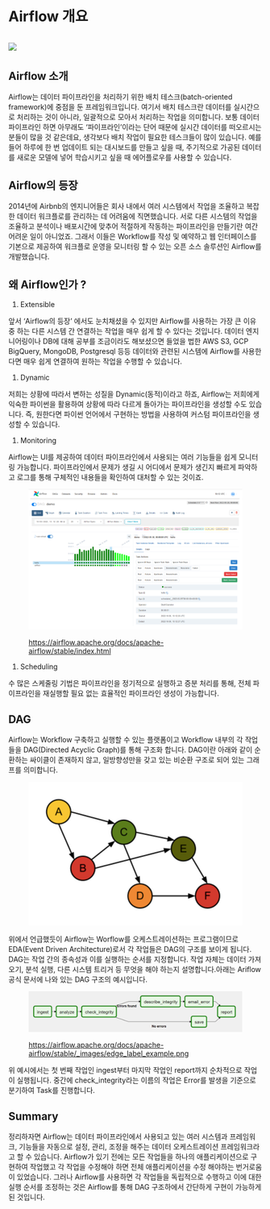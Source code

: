 # Airflow 개요

## ![](../.gitbook/assets/airflow\_overview\_1.png)

## Airflow 소개

Airflow는 데이터 파이프라인을 처리하기 위한 배치 테스크(batch-oriented framework)에 중점을 둔 프레임워크입니다. 여기서 배치 테스크란 데이터를 실시간으로 처리하는 것이 아니라, 일괄적으로 모아서 처리하는 작업을 의미합니다. 보통 데이터 파이프라인 하면 아무래도 ‘파이프라인’이라는 단어 때문에 실시간 데이터를 떠오르시는 분들이 많을 것 같은데요, 생각보다 배치 작업이 필요한 테스크들이 많이 있습니다. 예를 들어 하루에 한 번 업데이트 되는 대시보드를 만들고 싶을 때, 주기적으로 가공된 데이터를 새로운 모델에 넣어 학습시키고 싶을 때 에어플로우를 사용할 수 있습니다.

## Airflow의 등장

2014년에 Airbnb의 엔지니어들은 회사 내에서 여러 시스템에서 작업을 조율하고 복잡한 데이터 워크플로를 관리하는 데 어려움에 직면했습니다. 서로 다른 시스템의 작업을 조율하고 분석이나 배포시간에 맞추어 적절하게 작동하는 파이프라인을 만들기란 여간 어려운 일이 아니었죠. 그래서 이들은 Workflow를 작성 및 예약하고 웹 인터페이스를 기본으로 제공하여 워크플로 운영을 모니터링 할 수 있는 오픈 소스 솔루션인 Airflow를 개발했습니다.

## 왜 Airflow인가 ?

1. Extensible

앞서 ‘Airflow의 등장’ 에서도 눈치채셨을 수 있지만 Airflow를 사용하는 가장 큰 이유 중 하는 다른 시스템 간 연결하는 작업을 매우 쉽게 할 수 있다는 것입니다. 데이터 엔지니어링이나 DB에 대해 공부를 조금이라도 해보셨으면 들었을 법한 AWS S3, GCP BigQuery, MongoDB, Postgresql 등등 데이터와 관련된 시스템에 Airflow를 사용한다면 매우 쉽게 연결하여 원하는 작업을 수행할 수 있습니다.

1. Dynamic

저희는 상황에 따라서 변하는 성질을 Dynamic(동적)이라고 하죠, Airflow는 저희에게 익숙한 파이썬을 활용하여 상황에 따라 다르게 돌아가는 파이프라인을 생성할 수도 있습니다. 즉, 원한다면 파이썬 언어에서 구현하는 방법을 사용하여 커스텀 파이프라인을 생성할 수 있습니다.

1. Monitoring

Airflow는 UI를 제공하여 데이터 파이프라인에서 사용되는 여러 기능들을 쉽게 모니터링 가능합니다. 파이프라인에서 문제가 생길 시 어디에서 문제가 생긴지 빠르게 파악하고 로그를 통해 구체적인 내용들을 확인하여 대처할 수 있는 것이죠.

<figure><img src="../.gitbook/assets/airflow_overview_2.png" alt=""><figcaption><p><a href="https://airflow.apache.org/docs/apache-airflow/stable/index.html">https://airflow.apache.org/docs/apache-airflow/stable/index.html</a></p></figcaption></figure>

1. Scheduling

수 많은 스케줄링 기법은 파이프라인을 정기적으로 실행하고 증분 처리를 통해, 전체 파이프라인을 재실행할 필요 없는 효율적인 파이프라인 생성이 가능합니다.

## DAG

Airflow는 Workflow 구축하고 실행할 수 있는 플랫폼이고 Workflow 내부의 각 작업들을 DAG(Directed Acyclic Graph)를 통해 구조화 합니다. DAG이란 아래와 같이 순환하는 싸이클이 존재하지 않고, 일방향성만을 갖고 있는 비순환 구조로 되어 있는 그래프를 의미합니다.

<figure><img src="../.gitbook/assets/airflow_overview_3.png" alt=""><figcaption></figcaption></figure>

위에서 언급했듯이 Airflow는 Worflow를 오케스트레이션하는 프로그램이므로 EDA(Event Driven Architecture)로서 각 작업들은 DAG의 구조를 보이게 됩니다. DAG는 작업 간의 종속성과 이를 실행하는 순서를 지정합니다. 작업 자체는 데이터 가져오기, 분석 실행, 다른 시스템 트리거 등 무엇을 해야 하는지 설명합니다.아래는 Ariflow 공식 문서에 나와 있는 DAG 구조의 예시입니다.

<figure><img src="../.gitbook/assets/airflow_overview_4.png" alt=""><figcaption><p><a href="https://airflow.apache.org/docs/apache-airflow/stable/_images/edge_label_example.png">https://airflow.apache.org/docs/apache-airflow/stable/_images/edge_label_example.png</a></p></figcaption></figure>

위 예시에서는 첫 번째 작업인 ingest부터 마지막 작업인 report까지 순차적으로 작업이 실행됩니다. 중간에 check\_integrity라는 이름의 작업은 Error를 발생을 기준으로 분기하여 Task를 진행합니다.

## Summary

정리하자면 Airflow는 데이터 파이프라인에서 사용되고 있는 여러 시스템과 프레임워크, 기능들을 자동으로 설정, 관리, 조정을 해주는 데이터 오케스트레이션 프레임워크라고 할 수 있습니다. Airflow가 있기 전에는 모든 작업들을 하나의 애플리케이션으로 구현하여 작업했고 각 작업을 수정해야 하면 전체 애플리케이션을 수정 해야하는 번거로움이 있었습니다. 그러나 Airflow를 사용하면 각 작업들을 독립적으로 수행하고 이에 대한 실행 순서를 조정하는 것은 Airflow를 통해 DAG 구조하에서 간단하게 구현이 가능하게 된 것입니다.
